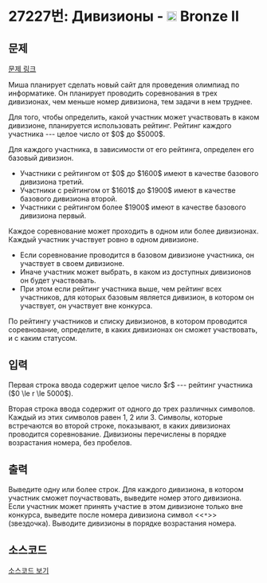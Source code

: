 # 27227번: Дивизионы - <img src="https://static.solved.ac/tier_small/4.svg" style="height:20px" /> Bronze II

<!-- performance -->

<!-- 문제 제출 후 깃허브에 푸시를 했을 때 제출한 코드의 성능이 입력될 공간입니다.-->

<!-- end -->

## 문제

[문제 링크](https://boj.kr/27227)


<p>Миша планирует сделать новый сайт для проведения олимпиад по информатике. Он планирует проводить соревнования в трех дивизионах, чем меньше номер дивизиона, тем задачи в нем труднее. </p>

<p>Для того, чтобы определить, какой участник может участвовать в каком дивизионе, планируется использовать рейтинг. Рейтинг каждого участника --- целое число от $0$ до $5000$. </p>

<p>Для каждого участника, в зависимости от его рейтинга, определен его базовый дивизион.</p>

<ul>
<li>Участники с рейтингом от $0$ до $1600$ имеют в качестве базового дивизиона третий.</li>
<li>Участники с рейтингом от $1601$ до $1900$ имеют в качестве базового дивизиона второй.</li>
<li>Участники с рейтингом более $1900$ имеют в качестве базового дивизиона первый.</li>
</ul>

<p>Каждое соревнование может проходить в одном или более дивизионах. Каждый участник участвует ровно в одном дивизионе. </p>

<ul>
<li>Если соревнование проводится в базовом дивизионе участника, он участвует в своем дивизионе.</li>
<li>Иначе участник может выбрать, в каком из доступных дивизионов он будет участвовать.</li>
<li>При этом если рейтинг участника выше, чем рейтинг всех участников, для которых базовым является дивизион, в котором он участвует, он участвует вне конкурса.</li>
</ul>

<p>По рейтингу участников и списку дивизионов, в котором проводится соревнование, определите, в каких дивизионах он сможет участвовать, и с каким статусом.</p>



## 입력


<p>Первая строка ввода содержит целое число $r$  --- рейтинг участника ($0 \le r \le 5000$).</p>

<p>Вторая строка ввода содержит от одного до трех различных символов. Каждый из этих символов равен 1, 2 или 3. Символы, которые встречаются во второй строке, показывают, в каких дивизионах проводится соревнование. Дивизионы перечислены в порядке возрастания номера, без пробелов.</p>



## 출력


<p>Выведите одну или более строк. Для каждого дивизиона, в котором участник сможет поучаствовать, выведите номер этого дивизиона. Если участник может принять участие в этом дивизионе только вне конкурса, выведите после номера дивизиона символ &lt;&lt;<code>*</code>&gt;&gt; (звездочка). Выводите дивизионы в порядке возрастания номера.</p>



## 소스코드

[소스코드 보기](Дивизионы.py)